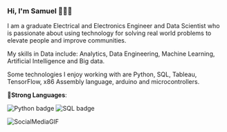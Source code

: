 ### Hi, I'm Samuel 👋👨‍💻
I am a graduate Electrical and Electronics Engineer and Data Scientist who is passionate about using technology for solving real world problems to elevate people and improve communities.

My skills in Data include: Analytics, Data Engineering, Machine Learning, Artificial Intelligence and Big data.

Some technologies I enjoy working with are Python, SQL, Tableau, TensorFlow, x86 Assembly language, arduino and microcontrollers.

🔨**Strong Languages**: 	

![Python badge](https://img.shields.io/badge/Python-3776AB?style=for-the-badge&logo=python&logoColor=white) 
![SQL badge](https://img.shields.io/badge/MySQL-005C84?style=for-the-badge&logo=mysql&logoColor=white)


![SocialMediaGIF](https://github.com/Samuel-Kiio/Samuel-Kiio/assets/114439636/af72e6aa-ba23-449a-919d-4d6c26ee9cc6)


<!--
**Samuel-Kiio/Samuel-Kiio** is a ✨ _special_ ✨ repository because its `README.md` (this file) appears on your GitHub profile.

Here are some ideas to get you started:

- 🔭 I’m currently working on ...
- 🌱 I’m currently learning ...
- 👯 I’m looking to collaborate on ...
- 🤔 I’m looking for help with ...
- 💬 Ask me about ...
- 📫 How to reach me: ...
- 😄 Pronouns: ...
- ⚡ Fun fact: ...
-->
